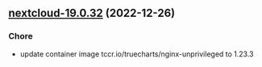 

## [nextcloud-19.0.32](https://github.com/truecharts/charts/compare/nextcloud-19.0.31...nextcloud-19.0.32) (2022-12-26)

### Chore

- update container image tccr.io/truecharts/nginx-unprivileged to 1.23.3
  
  